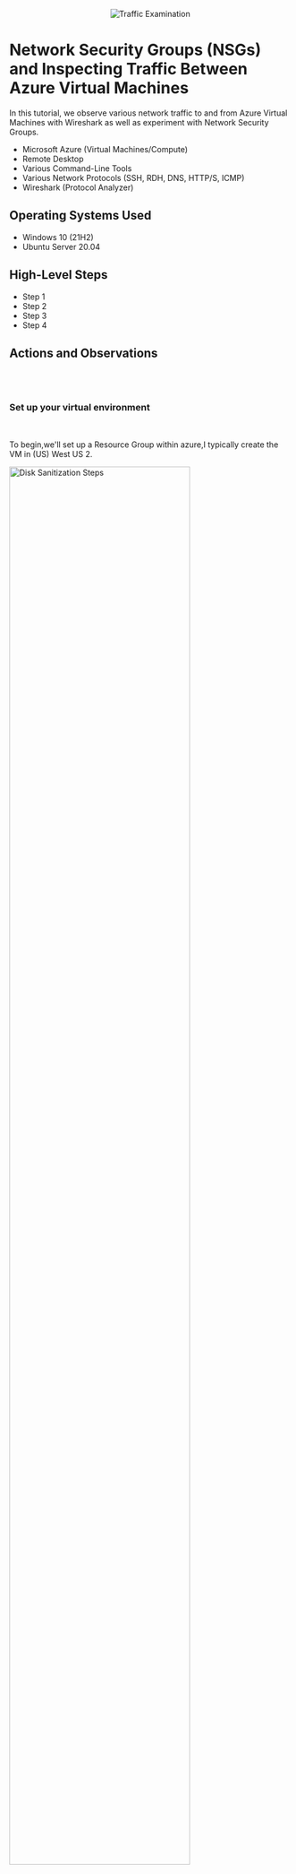 <p align="center">
<img src="https://i.imgur.com/Ua7udoS.png" alt="Traffic Examination"/>
</p>

<h1>Network Security Groups (NSGs) and Inspecting Traffic Between Azure Virtual Machines</h1>
In this tutorial, we observe various network traffic to and from Azure Virtual Machines with Wireshark as well as experiment with Network Security Groups. <br />


- Microsoft Azure (Virtual Machines/Compute)
- Remote Desktop
- Various Command-Line Tools
- Various Network Protocols (SSH, RDH, DNS, HTTP/S, ICMP)
- Wireshark (Protocol Analyzer)

<h2>Operating Systems Used </h2>

- Windows 10 (21H2)
- Ubuntu Server 20.04

<h2>High-Level Steps</h2>

- Step 1
- Step 2
- Step 3
- Step 4

<h2>Actions and Observations</h2>
<br />
<br />
<h3 align="center;">
  Set up your virtual environment
</h3>
<br />
<p>To begin,we'll set up a Resource Group within azure,I typically create the VM in (US) West US 2.</p>

<p>
<img src="https://i.imgur.com/3ysjv2n.png" height="80%" width="80%" alt="Disk Sanitization Steps"/>
</p>
<br />

<p>When setting up the VM,choose th Resource Group you created earlier and allow it to generate</p>
<p>a new virtual Network{Vnet} and subnet. Ensure you select the password option in the <mark>Administrator Account section.</mark></p>
<p>
<img src="https://i.imgur.com/EhgAENq.png" height="80%" width="80%" alt="Disk Sanitization Steps"/>
</p>
<br />

<p>Create an ubuntu virtual machine</p>
<p>During the VM creation process,select the resource group you created earlier and enable the cxreation of a</p>
<p>new Virtual Network {Vnet} and subnet.Ensure that the password option is chosen in the <mark>Administrator Account section</mark></p>
<p>{not visible in the image}</p>
<p>
<img src="https://i.imgur.com/ETVecdH.png" height="80%" width="80%" alt="Disk Sanitization Steps"/>
</p>
<p>Observe Your Virtual Network within Network Watcher.</p>
 <p>
   <img src="https://i.imgur.com/8dtqJPo.png" height="80%" width="80%" alt="Disk Sanitization Steps"/>
 </p>
<br />
<br />
<p><h3 align="center;">
  Now let's observe some ICMP traffic
</h3></p>
<br />
<p>Connect to your Windows 10 VM,install wireshark,launch the aplication,and set the filter to display only ICMP traffic.</p>
<img src="https://i.imgur.com/PkWQw8k.png" height="80%" width="80%" alt="Disk Sanitization Steps"/>
<br />
<img src="https://i.imgur.com/OQc70EW.png" height="80%" width="80%" alt="Disk Sanitization Steps"/>
<img src="https://i.imgur.com/k9NazjE.png" height="80%" width="80%" alt="Disk Sanitization Steps"/>

